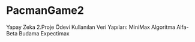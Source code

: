 # PacmanGame2
Yapay Zeka 2.Proje Ödevi
Kullanılan Veri Yapıları:
    MiniMax Algoritma
     Alfa-Beta Budama 
     Expectimax
